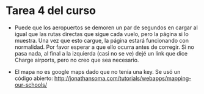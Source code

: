 # Tarea 4 del curso

- Puede que los aeropuertos se demoren un par de segundos en cargar al igual que las rutas directas que sigue cada vuelo, pero la página si lo muestra. Una vez que esto cargue, la página estará funcionando con normalidad. Por favor esperar a que ello ocurra antes de corregir. Si no pasa nada, al final a la izquierda (casi no se ve) dejé un link que dice Charge airports, pero no creo que sea necesario.

- El mapa no es google maps dado que no tenía una key. Se usó un código abierto: http://jonathansoma.com/tutorials/webapps/mapping-our-schools/
